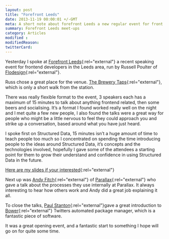 ```yaml
---
layout: post
title: "Forefront Leeds"
date: 2013-11-19 00:00:01 +/-GMT
meta: A short note about forefront Leeds a new regular event for front end developers
summary: Forefront Leeds meet-ups
category: Articles
modified :
modifiedReason:
twitterCard:
---
```


Yesterday I spoke at [Forefront Leeds](http://forefront.cc/forefront-no1-18th-november-2013/){:rel="external"} a recent speaking event for frontend developers in the Leeds area, run by Russell Poulter of [Flodesign](http://flodesign.co.uk){:rel="external"}.

Russ chose a great place for the venue. [The Brewery Taps](http://www.brewerytapleeds.co.uk){:rel="external"}, which is only a short walk from the station.

There was really flexible format to the event, 3 speakers each has a maximum of 15 minutes to talk about anything frontend related, then some beers and socialising. It’s a format I found worked really well on the night and I met quite a few new people, I also found the talks were a great way for people who might be a little nervous to feel they could approach you and strike up a conversation, based around what you have just heard.

I spoke first on Structured Data, 15 minutes isn’t a huge amount of time to teach people too much so I concentrated on spending the time introducing people to the ideas around Structured Data, it’s concepts and the technologies involved, hopefully I gave some of the attendees a starting point for them to grow their understand and confidence in using Structured Data in the future.

[Here are my slides if your interested](http://speakerdeck.com/vincentp/a-brief-overview-on-structured-data){:rel="external"}

Next up was [Andy Fitch](http://twitter.com/_andyfitch){:rel="external"} of [Parallax](http://parall.ax){:rel="external"} who gave a talk about the processes they use internally at Parallax. It always interesting to hear how others work and Andy did a great job explaining it all.

To close the talks, [Paul Stanton](http://twitter.com/stanton){:rel="external"}gave a great introduction to [Bower](http://bower.io){:rel="external"} Twitters automated package manager, which is a fantastic piece of software.

It was a great opening event, and a fantastic start to something I hope will go on for quite some time.
